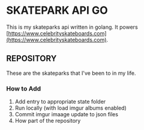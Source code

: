 # SKATEPARK API GO

This is my skateparks api written in golang. It powers [https://www.celebrityskateboards.com](https://www.celebrityskateboards.com).

## REPOSITORY

These are the skateparks that I've been to in my life. 

### How to Add

1. Add entry to appropriate state folder
2. Run locally (with load imgur albums enabled)
3. Commit imgur imaage update to json files
4. How part of the repository